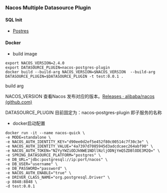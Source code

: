 ### Nacos Multiple Datasource Plugin

#### SQL Init

* [Postres](./nacos-postgres-plugin/src/main/resources/db/v2.4.0-postgres-init.sql)

#### Docker

* build image

```shell
export NACOS_VERSION=2.4.0
export DATASOURCE_PLUGIN=nacos-postgres-plugin
docker build --build-arg NACOS_VERSION=$NACOS_VERSION  --build-arg DATASOURCE_PLUGIN=$DATASOURCE_PLUGIN -t test:0.0.1 .
```

build arg

NACOS_VERSION 查看Nacos
发布对应的版本。[Releases · alibaba/nacos (github.com)](https://github.com/alibaba/nacos/releases)

DATASOURCE_PLUGIN 目前固定为：nacos-postgres-plugin 即子服务的名称

* docker启动配置

```shell
docker run -it --name nacos-quick \
-e MODE=standalone \
-e NACOS_AUTH_IDENTITY_KEY="d90ee0d2ef5e452f80c00514c7f30c3e" \
-e NACOS_AUTH_IDENTITY_VALUE="4a7397d7085945d3adcdcaec264abf90" \
-e NACOS_AUTH_TOKEN="N2YyYWZiODJkNWE1NDllNzljODNjYmQ5ZDBlODE3M2Q=" \
-e SPRING_DATASOURCE_PLATFORM="postgres" \
-e DB_URL="jdbc:postgresql://ip:port/nacos" \
-e DB_USER="username" \
-e DB_PASSWORD="password" \
-e NACOS_AUTH_ENABLE="true" \
-e DRIVER_CLASS_NAME="org.postgresql.Driver" \
-p 8848:8848 \
-d test:0.0.1
```

